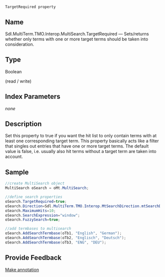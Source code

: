 

# 
    TargetRequired property



## Name

Sdl.MultiTerm.TMO.Interop.MultiSearch.TargetRequired —          Sets/returns whether only terms with one or more target terms should be taken into consideration.



## Type

Boolean

(read / write)



## Index Parameters
*none*


## Description



Set this property to true if you want the hit list to only contain terms with at least one corresponding target term. This property basically acts like a filter that singles out entries that have one or more target terms. The default value is false, i.e. usually also hit terms without a target term are taken into account.



## Sample


```cs
//create MultiSearch object
MultiSearch oSearch = oMt.MultiSearch;

//define search properties
oSearch.TargetRequired=true;
oSearch.Direction=Sdl.MultiTerm.TMO.Interop.MtSearchDirection.mtSearchDown;
oSearch.MaximumHits=10;
oSearch.SearchExpression="window";
oSearch.FuzzySearch=true;

//add termbases to multisearch
oSearch.AddSearchTermbase(oTb1, "English", "German");
oSearch.AddSearchTermbase(oTb2, "Englisch", "Deutsch");
oSearch.AddSearchTermbase(oTb3, "ENG", "DEU");
```



## Provide Feedback

[Make annotation](mailto:sdk-feedback@sdl.com&amp;subject=Reference%20for%20Sdl.MultiTerm.TMO.Interop.MultiSearch.TargetRequired)

